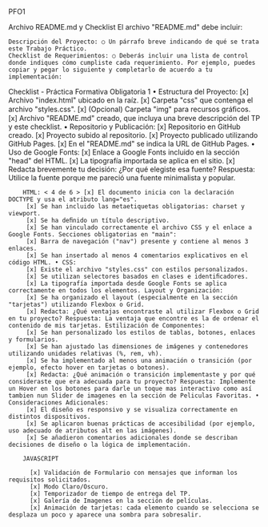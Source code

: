 PFO1

Archivo README.md y Checklist El archivo "README.md" debe incluir:

    Descripción del Proyecto: ○ Un párrafo breve indicando de qué se trata este Trabajo Práctico.
    Checklist de Requerimientos: ○ Deberás incluir una lista de control donde indiques cómo cumpliste cada requerimiento. Por ejemplo, puedes copiar y pegar lo siguiente y completarlo de acuerdo a tu implementación:

Checklist - Práctica Formativa Obligatoria 1 • Estructura del Proyecto: [x] Archivo "index.html" ubicado en la raíz. [x] Carpeta "css" que contenga el archivo "styles.css". [x] (Opcional) Carpeta "img" para recursos gráﬁcos. [x] Archivo "README.md" creado, que incluya una breve descripción del TP y este checklist. • Repositorio y Publicación: [x] Repositorio en GitHub creado. [x] Proyecto subido al repositorio. [x] Proyecto publicado utilizando GitHub Pages. [x] En el "README.md" se indica la URL de GitHub Pages. • Uso de Google Fonts: [x] Enlace a Google Fonts incluido en la sección "head" del HTML. [x] La tipografía importada se aplica en el sitio. [x] Redacta brevemente tu decisión: ¿Por qué elegiste esa fuente? Respuesta: Utilice la fuente porque me pareció una fuente minimalista y popular.

        HTML: < 4 de 6 > [x] El documento inicia con la declaración DOCTYPE y usa el atributo lang="es".
         [x] Se han incluido las metaetiquetas obligatorias: charset y viewport. 
         [x] Se ha deﬁnido un título descriptivo. 
         [x] Se han vinculado correctamente el archivo CSS y el enlace a Google Fonts. Secciones obligatorias en "main": 
         [x] Barra de navegación ("nav") presente y contiene al menos 3 enlaces. 
         [x] Se han insertado al menos 4 comentarios explicativos en el código HTML. • CSS:
         [x] Existe el archivo "styles.css" con estilos personalizados. 
         [x] Se utilizan selectores basados en clases e identiﬁcadores. 
         [x] La tipografía importada desde Google Fonts se aplica correctamente en todos los elementos. Layout y Organización: 
         [x] Se ha organizado el layout (especialmente en la sección "tarjetas") utilizando Flexbox o Grid. 
         [x] Redacta: ¿Qué ventajas encontraste al utilizar Flexbox o Grid en tu proyecto? Respuesta: La ventaja que encontre es la de ordenar el contenido de mis tarjetas. Estilización de Componentes: 
         [x] Se han personalizado los estilos de tablas, botones, enlaces y formularios. 
         [x] Se han ajustado las dimensiones de imágenes y contenedores utilizando unidades relativas (%, rem, vh). 
         [x] Se ha implementado al menos una animación o transición (por ejemplo, efecto hover en tarjetas o botones). 
         [x] Redacta: ¿Qué animación o transición implementaste y por qué consideraste que era adecuada para tu proyecto? Respuesta: Implemente un Hover en los botones para darle un toque mas interactivo como así tambien nun Slider de imagenes en la sección de Peliculas Favoritas. • Consideraciones Adicionales: 
         [x] El diseño es responsivo y se visualiza correctamente en distintos dispositivos. 
         [x] Se aplicaron buenas prácticas de accesibilidad (por ejemplo, uso adecuado de atributos alt en las imágenes). 
         [x] Se añadieron comentarios adicionales donde se describan decisiones de diseño o la lógica de implementación.

        JAVASCRIPT

          [x] Validación de Formulario con mensajes que informan los requisitos solicitados.
          [x] Modo Claro/Oscuro. 
          [x] Temporizador de tiempo de entrega del TP.
          [x] Galería de Imagenes en la sección de películas.
          [x] Animación de tarjetas: cada elemento cuando se selecciona se desplaza un poco y aparece una sombra para sobresalir.

      




